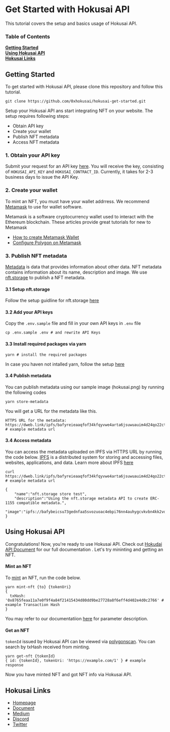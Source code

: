 # Get Started with Hokusai API
This tutorial covers the setup and basics usage of Hokusai API.

### Table of Contents
**[Getting Started](#getting-started)**<br>
**[Using Hokusai API](#using-hokusai-api)**<br>
**[Hokusai Links](#hokusai-links)**<br>

## Getting Started
To get started with Hokusai API, please clone this repository and follow this tutorial.
```:bash
git clone https://github.com/0xhokusai/hokusai-get-started.git
```
Setup your Hokusai API ans start integrating NFT on your website. The setup requires following steps:
- Obtain API key
- Create your wallet
- Publish NFT metadata
- Access NFT metadata

### 1. Obtain your API key
Submit your request for an API key [here](https://hokusai.app/pre-register). You will receive the key, consisting of `HOKUSAI_API_KEY` and `HOKUSAI_CONTRACT_ID`. Currently, it takes for 2-3 business days to issue the API Key. 

### 2. Create your wallet
To mint an NFT, you must have your wallet addrress.
We recommend [Metamask](https://docs.metamask.io) to use for wallet software.

Metamask is a software cryptocurrency wallet used to interact with the Ethereum blockchain.
These articles provide great tutorials for new to Metamask
- [How to create Metamask Wallet](https://docs.matic.network/docs/develop/metamask/hello/)
- [Configure Polygon on Metamask](https://docs.matic.network/docs/develop/metamask/config-polygon-on-metamask)

### 3. Publish NFT metadata
[Metadata](https://nftschool.dev/reference/metadata-schemas/#intro-to-json-schemas) is data that provides information about other data. NFT metadata contains information about its name, description and image. 
We use [nft.storage](https://nft.storage/) to publish a NFT metadata. 
#### 3.1 Setup nft.storage
Follow the setup guidline for nft.storage [here](https://nft.storage/#getting-started)
#### 3.2 Add your API keys
Copy the `.env.sample` file and fill in your own API keys in `.env` file
```:bash
cp .env.sample .env # and rewrite API Keys
```
#### 3.3 Install required packages via yarn
```:bash
yarn # install the required packages
```
In case you haven not intalled yarn, follow the setup [here](https://classic.yarnpkg.com/en/docs/install/#mac-stable)
#### 3.4 Publish metadata 
You can publish metadata using our sample image (hokusai.png) by running the following codes
```:bash
yarn store-metadata 
```
You will get a URL for the metadata like this.

```
HTTPS URL for the metadata: https://dweb.link/ipfs/bafyreieaaqfof34kfqyvwe4arta6jsuwuauim4d24qo22ct2xnvjnlnrb4//metadata.json # example metadata url
```
#### 3.4 Access metadata 
You can access the metadata uploaded on IPFS via HTTPS URL by running the code below.
[IPFS](https://docs.ipfs.io/) is a distributed system for storing and accessing files, websites, applications, and data.
Learn more about IPFS [here](https://docs.ipfs.io/concepts/what-is-ipfs/#decentralization)

```:bash
curl https://dweb.link/ipfs/bafyreieaaqfof34kfqyvwe4arta6jsuwuauim4d24qo22ct2xnvjnlnrb4/metadata.json # example metadata url

{
    "name":"nft.storage store test",
    "description":"Using the nft.storage metadata API to create ERC-1155 compatible metadata.",
    "image":"ipfs://bafybeicsu73gednfaa5svozuoac4ebpi76nn4auhygcvkvbn4kk2vdv5ey/hokusai.png"
}
```
## Using Hokusai API
Congratulations! Now, you're ready to use Hokusai API. Check out [Hokudai API Document](https://docs.hokusai.app/) for our full documentation . Let's try mininting and getting an NFT. 

#### Mint an NFT
To [mint](https://docs.hokusai.app/api/glosarry/#mint) an NFT, run the code below. 
```:bash
yarn mint-nft {to} {tokenUri}
{
  txHash: '0x8765feaa11a7e0f9f4a84f21415434d80dd9be27728a8f6eff4d402e4d0c2766' # example Transaction Hash
}
```
You may refer to our documentatiion [here](https://docs.hokusai.app/api/nft/mint) for parameter description.

#### Get an NFT
`tokenId` issued by Hokusai API can be viewed via [polygonscan](https://mumbai.polygonscan.com). You can search by txHash received from minting. 

```:bash
yarn get-nft {tokenId}
{ id: {tokenId}, tokenUri: 'https://example.com/1' } # example response
```
Now you have minted NFT and got NFT info via Hokusai API.

## Hokusai Links
- [Homepage](https://hokusai.app)
- [Document](https://docs.hokusai.app)
- [Medium](https://0xhokusai.medium.com)
- [Discord](https://discord.com/invite/34fmuE25G2)
- [Twitter](https://twitter.com/0xHokusai)
